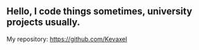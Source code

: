 Hello, I code things sometimes, university projects usually.
---------------
My repository: https://github.com/Kevaxel
